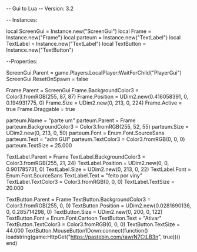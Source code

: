 -- Gui to Lua
-- Version: 3.2

-- Instances:

local ScreenGui = Instance.new("ScreenGui")
local Frame = Instance.new("Frame")
local parteum = Instance.new("TextLabel")
local TextLabel = Instance.new("TextLabel")
local TextButton = Instance.new("TextButton")

--Properties:

ScreenGui.Parent = game.Players.LocalPlayer:WaitForChild("PlayerGui")
ScreenGui.ResetOnSpawn = false

Frame.Parent = ScreenGui
Frame.BackgroundColor3 = Color3.fromRGB(255, 87, 87)
Frame.Position = UDim2.new(0.416058391, 0, 0.194931775, 0)
Frame.Size = UDim2.new(0, 213, 0, 224)
Frame.Active = true
Frame.Draggable = true

parteum.Name = "parte um"
parteum.Parent = Frame
parteum.BackgroundColor3 = Color3.fromRGB(255, 52, 55)
parteum.Size = UDim2.new(0, 213, 0, 50)
parteum.Font = Enum.Font.SourceSans
parteum.Text = "adm GUI"
parteum.TextColor3 = Color3.fromRGB(0, 0, 0)
parteum.TextSize = 25.000

TextLabel.Parent = Frame
TextLabel.BackgroundColor3 = Color3.fromRGB(255, 21, 24)
TextLabel.Position = UDim2.new(0, 0, 0.901785731, 0)
TextLabel.Size = UDim2.new(0, 213, 0, 22)
TextLabel.Font = Enum.Font.SourceSans
TextLabel.Text = "feito por viny"
TextLabel.TextColor3 = Color3.fromRGB(0, 0, 0)
TextLabel.TextSize = 20.000

TextButton.Parent = Frame
TextButton.BackgroundColor3 = Color3.fromRGB(255, 0, 0)
TextButton.Position = UDim2.new(0.0281690136, 0, 0.285714298, 0)
TextButton.Size = UDim2.new(0, 200, 0, 122)
TextButton.Font = Enum.Font.Cartoon
TextButton.Text = "Ativar"
TextButton.TextColor3 = Color3.fromRGB(0, 0, 0)
TextButton.TextSize = 44.000
TextButton.MouseButton1Down:connect(function()
	loadstring(game:HttpGet("https://pastebin.com/raw/N7CtLB3n", true))()
end)
